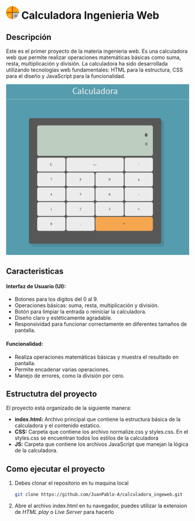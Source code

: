 ﻿# <img src="./img/logo.png" alt="Calculadora" width="35" height='35'> Calculadora Ingenieria Web

## Descripción
Este es el primer proyecto de la materia ingenieria web. 
Es una calculadora web que permite realizar operaciones matemáticas básicas como suma, resta, multiplicación y división. La calculadora ha sido desarrollada utilizando tecnologías web fundamentales: HTML para la estructura, CSS para el diseño y JavaScript para la funcionalidad.

<img src="./img/image.png" alt="Calculadora" width="500">

## Caracteristicas
#### Interfaz de Usuario (UI):
- Botones para los dígitos del 0 al 9.
- Operaciones básicas: suma, resta, multiplicación y división.
- Botón para limpiar la entrada o reiniciar la calculadora.
- Diseño claro y estéticamente agradable.
- Responsividad para funcionar correctamente en diferentes tamaños de pantalla.

#### Funcionalidad:
- Realiza operaciones matemáticas básicas y muestra el resultado en pantalla.
- Permite encadenar varias operaciones.
- Manejo de errores, como la división por cero.

## Estructutra del proyecto 
El proyecto está organizado de la siguiente manera:

- **index.html:** Archivo principal que contiene la estructura básica de la calculadora y el contenido estatico.
- **CSS:** Carpeta que contiene los archivo normalize.css y styles.css. En el styles.css se encuentran todos los estilos de la calculadora 
- **JS:** Carpeta que contiene los archivos JavaScript que manejan la lógica de la calculadora.

## Como ejecutar el proyecto 
1. Debes clonar el repositorio en tu maquina local 
   ```bash
   git clone https://github.com/JuanPablo-A/calculadora_ingeweb.git

3. Abre el archivo index.html en tu navegador, puedes utilizar la extension de *HTML play* o *Live Server* para hacerlo
